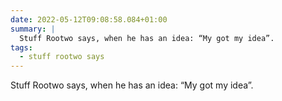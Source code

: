 ```yaml
---
date: 2022-05-12T09:08:58.084+01:00
summary: |
  Stuff Rootwo says, when he has an idea: “My got my idea”. 
tags:
  - stuff rootwo says
---
```

Stuff Rootwo says, when he has an idea: “My got my idea”. 
